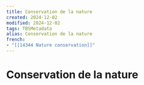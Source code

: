 ```yaml
---
title: Conservation de la nature
created: 2024-12-02
modified: 2024-12-02
tags: TBSMetadata
alias: Conservation de la nature
french:
- "[[14344 Nature conservation]]"
---
```

# Conservation de la nature
